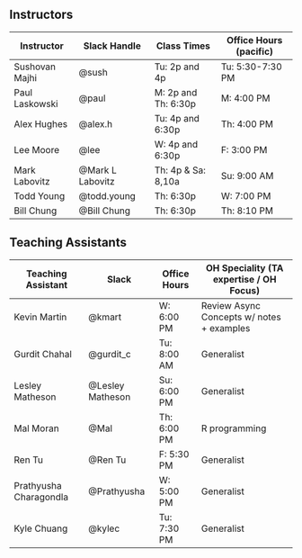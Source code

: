 ## Instructors 

| Instructor        | Slack Handle       | Class Times           | Office Hours (pacific) |
|-------------------|--------------------|-----------------------|------------------------|
| Sushovan Majhi    | @sush              | Tu: 2p and 4p         | Tu: 5:30-7:30 PM       |
| Paul Laskowski    | @paul              | M:  2p and Th: 6:30p  | M:  4:00 PM            |
| Alex Hughes       | @alex.h            | Tu: 4p and 6:30p      | Th: 4:00 PM            |
| Lee Moore         | @lee               | W:  4p and 6:30p      | F:  3:00 PM            |
| Mark Labovitz     | @Mark L Labovitz   | Th: 4p & Sa: 8,10a    | Su: 9:00 AM            |
| Todd Young        | @todd.young        | Th: 6:30p             | W:  7:00 PM            | 
| Bill Chung        | @Bill Chung        | Th: 6:30p             | Th: 8:10 PM            |

## Teaching Assistants

| Teaching Assistant     | Slack             | Office Hours   | OH Speciality (TA expertise / OH Focus)   |
|------------------------|-------------------|----------------|-------------------------------------------|
| Kevin Martin           | @kmart            | W: 6:00 PM     | Review Async Concepts w/ notes + examples |
| Gurdit Chahal          | @gurdit_c         | Tu: 8:00 AM    | Generalist                             |
| Lesley Matheson        | @Lesley Matheson  | Su: 6:00 PM    | Generalist  | 
| Mal Moran              | @Mal              | Th: 6:00 PM    | R programming  |
| Ren Tu                 | @Ren Tu           | F: 5:30 PM     | Generalist  |
| Prathyusha Charagondla | @Prathyusha       | W: 5:00 PM     | Generalist  |
| Kyle Chuang            | @kylec            | Tu: 7:30 PM    | Generalist  |

